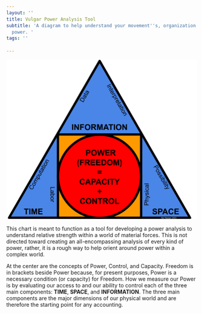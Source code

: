 ```yaml
---
layout: ''
title: Vulgar Power Analysis Tool
subtitle: 'A diagram to help understand your movement''s, organization''s, and individual
  power. '
tags: ''

---
```

![Tool for power analysis](/assets/tsi-3.png?width=20pc "POWER Mapping Tool")

This chart is meant to function as a tool for developing a power analysis to understand relative strength within a world of material forces. This is not directed toward creating an all-encompassing analysis of every kind of power, rather, it is a rough way to help orient around power within a complex world.

At the center are the concepts of Power, Control, and Capacity. Freedom is in brackets beside Power because, for present purposes, Power is a necessary condition (or capacity) for Freedom. How we measure our Power is by evaluating our access to and our ability to control each of the three main components: **TIME**, **SPACE**, and **INFORMATION**. The three main components are the major dimensions of our physical world and are therefore the starting point for any accounting.